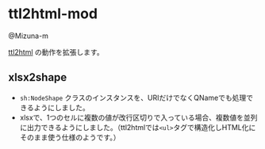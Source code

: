 # ttl2html-mod
@Mizuna-m

[ttl2html](https://github.com/masao/ttl2html/) の動作を拡張します。

## xlsx2shape
- `sh:NodeShape` クラスのインスタンスを、URIだけでなくQNameでも処理できるようにしました。
- xlsxで、1つのセルに複数の値が改行区切りで入っている場合、複数値を並列に出力できるようにしました。（ttl2htmlでは`<ul>`タグで構造化しHTML化にそのまま使う仕様のようです。）
